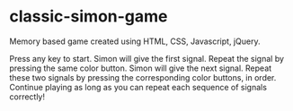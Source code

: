 # classic-simon-game
Memory based game created using HTML, CSS, Javascript, jQuery.

Press any key to start. Simon will give the first signal. 
Repeat the signal by pressing the same color button. 
Simon will give the next signal. Repeat these two signals by pressing the corresponding color buttons, in order.
Continue playing as long as you can repeat each sequence of signals correctly!
